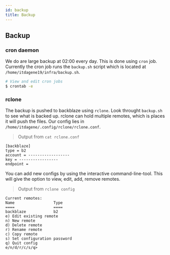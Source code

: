 ```yaml
---
id: backup
title: Backup
---
```


## Backup

### cron daemon
We do are large backup at 02:00 every day. This is done using `cron` job. Currently the cron job runs the `backup.sh` script which is located at `/home/itdagene19/infra/backup.sh`.
```zsh
# View and edit cron jobs
$ crontab -e
```

### rclone
The backup is pushed to backblaze using `rclone`. Look throught `backup.sh` to see what is backed up. rclone can hold multiple remotes, which is places it will push the files. Our config lies in `/home/itdagene/.config/rclone/rclone.conf`.

> Output from `cat rclone.conf`

```
[backblaze]
type = b2
account = ------------------
key = -----------------
endpoint =
```

You can add new configs by using the interactive command-line-tool. This will give the option to view, edit, add, remove remotes.

> Output from `rclone config`

```
Current remotes:
Name                 Type
====                 ====
backblaze            b2
e) Edit existing remote
n) New remote
d) Delete remote
r) Rename remote
c) Copy remote
s) Set configuration password
q) Quit config
e/n/d/r/c/s/q>
```